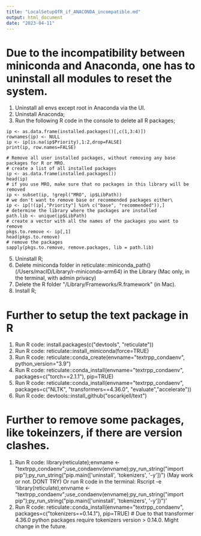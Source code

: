 ```yaml
---
title: "LocalSetupOfR_if_ANACONDA_incompatible.md"
output: html_document
date: "2023-04-11"
---
```


# Due to the incompatibility between miniconda and Anaconda, one has to uninstall all modules to reset the system.
1. Uninstall all envs except root in Anaconda via the UI.
2. Uninstall Anaconda;
3. Run the following R code in the console to delete all R packages;

```{r posting uninstallation code, eval = FALSE}
ip <- as.data.frame(installed.packages()[,c(1,3:4)])
rownames(ip) <- NULL
ip <- ip[is.na(ip$Priority),1:2,drop=FALSE]
print(ip, row.names=FALSE)

# Remove all user installed packages, without removing any base packages for R or MRO.
# create a list of all installed packages
ip <- as.data.frame(installed.packages())
head(ip)
# if you use MRO, make sure that no packages in this library will be removed
ip <- subset(ip, !grepl("MRO", ip$LibPath))
# we don't want to remove base or recommended packages either\
ip <- ip[!(ip[,"Priority"] %in% c("base", "recommended")),]
# determine the library where the packages are installed
path.lib <- unique(ip$LibPath)
# create a vector with all the names of the packages you want to remove
pkgs.to.remove <- ip[,1]
head(pkgs.to.remove)
# remove the packages
sapply(pkgs.to.remove, remove.packages, lib = path.lib)
```

5. Uninstall R;
6. Delete miniconda folder in reticulate::miniconda_path() (/Users/macID/Library/r-miniconda-arm64) in the Library (Mac only, in the terminal, with admin privacy)
7. Delete the R folder "/Library/Frameworks/R.framework" (in Mac).
8. Install R;

# Further to setup the text package in R
1. Run R code: install.packages(c("devtools", "reticulate"))
2. Run R code: reticulate::install_miniconda(force=TRUE)
3. Run R code: reticulate::conda_create(envname="textrpp_condaenv", python_version="3.9")
4. Run R code: reticulate::conda_install(envname="textrpp_condaenv", packages=c("torch==2.1.1"), pip=TRUE)
5. Run R code: reticulate::conda_install(envname="textrpp_condaenv", packages=c("NLTK", "transformers==4.36.0", "evaluate","accelerate"))
6. Run R code: devtools::install_github("oscarkjell/text")

# Further to remove some packages, like tokeinzers, if there are version clashes.
1. Run R code: library(reticulate);envname <- "textrpp_condaenv";use_condaenv(envname);py_run_string("import pip");py_run_string("pip.main(['uninstall', 'tokenizers', '-y'])")
(May work or not. DONT TRY) Or run R code in the terminal: Rscript -e 'library(reticulate);envname <- "textrpp_condaenv";use_condaenv(envname);py_run_string("import pip");py_run_string("pip.main(['uninstall', 'tokenizers', '-y'])")'
3. Run R code: reticulate::conda_install(envname="textrpp_condaenv", packages=c("tokenizers==0.14.1"), pip=TRUE)  # Due to that transformer 4.36.0 python packages require tokenizers version > 0.14.0. Might change in the future.
